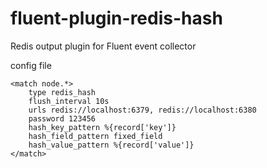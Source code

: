 fluent-plugin-redis-hash
========================

Redis output plugin for Fluent event collector


config file
```
<match node.*>
    type redis_hash
    flush_interval 10s
    urls redis://localhost:6379, redis://localhost:6380
    password 123456
    hash_key_pattern %{record['key']}
    hash_field_pattern fixed_field
    hash_value_pattern %{record['value']}
</match>
```
